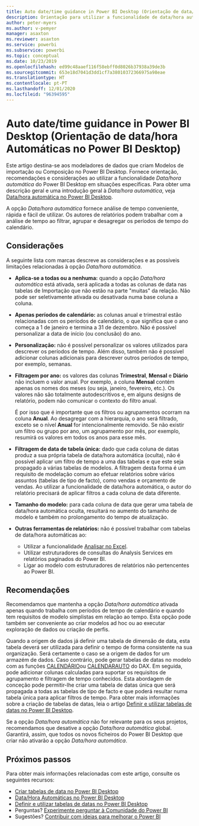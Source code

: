 ```yaml
---
title: Auto date/time guidance in Power BI Desktop (Orientação de data/hora Automáticas no Power BI Desktop)
description: Orientação para utilizar a funcionalidade de data/hora automática no Power BI Desktop.
author: peter-myers
ms.author: v-pemyer
manager: asaxton
ms.reviewer: asaxton
ms.service: powerbi
ms.subservice: powerbi
ms.topic: conceptual
ms.date: 10/23/2019
ms.openlocfilehash: ed99c48aaef116f58ebff0d8026b37938a39de3b
ms.sourcegitcommit: 653e18d7041d3dd1cf7a38010372366975a98eae
ms.translationtype: HT
ms.contentlocale: pt-PT
ms.lasthandoff: 12/01/2020
ms.locfileid: "96394595"
---
```

# <a name="auto-datetime-guidance-in-power-bi-desktop"></a>Auto date/time guidance in Power BI Desktop (Orientação de data/hora Automáticas no Power BI Desktop)

Este artigo destina-se aos modeladores de dados que criam Modelos de importação ou Composição no Power BI Desktop. Fornece orientação, recomendações e considerações ao utilizar a funcionalidade _Data/hora automática_ do Power BI Desktop em situações específicas. Para obter uma descrição geral e uma introdução geral à _Data/hora automática_, veja [Data/hora automática no Power BI Desktop](../transform-model/desktop-auto-date-time.md).

A opção _Data/hora automática_ fornece análise de tempo conveniente, rápida e fácil de utilizar. Os autores de relatórios podem trabalhar com a análise de tempo ao filtrar, agrupar e desagregar os períodos de tempo do calendário.

## <a name="considerations"></a>Considerações

A seguinte lista com marcas descreve as considerações e as possíveis limitações relacionadas à opção _Data/hora automática_.

- **Aplica-se a todas ou a nenhuma:** quando a opção _Data/hora automática_ está ativada, será aplicada a todas as colunas de data nas tabelas de Importação que não estão na parte &quot;muitas&quot; da relação. Não pode ser seletivamente ativada ou desativada numa base coluna a coluna.
- **Apenas períodos de calendário:** as colunas anual e trimestral estão relacionadas com os períodos de calendário, o que significa que o ano começa a 1 de janeiro e termina a 31 de dezembro. Não é possível personalizar a data de início (ou conclusão) do ano.
- **Personalização:** não é possível personalizar os valores utilizados para descrever os períodos de tempo. Além disso, também não é possível adicionar colunas adicionais para descrever outros períodos de tempo, por exemplo, semanas.
- **Filtragem por ano:** os valores das colunas **Trimestral**, **Mensal** e **Diário** não incluem o valor anual. Por exemplo, a coluna **Mensal** contém apenas os nomes dos meses (ou seja, janeiro, fevereiro, etc.). Os valores não são totalmente autodescritivos e, em alguns designs de relatório, podem não comunicar o contexto do filtro anual.

    É por isso que é importante que os filtros ou agrupamentos ocorram na coluna **Anual**. Ao desagregar com a hierarquia, o ano será filtrado, exceto se o nível **Anual** for intencionalmente removido. Se não existir um filtro ou grupo por ano, um agrupamento por mês, por exemplo, resumirá os valores em todos os anos para esse mês.
- **Filtragem de data de tabela única:** dado que cada coluna de datas produz a sua própria tabela de data/hora automática (oculta), não é possível aplicar um filtro de tempo a uma das tabelas e que este seja propagado a várias tabelas de modelos. A filtragem desta forma é um requisito de modelação comum ao efetuar relatórios sobre vários assuntos (tabelas de tipo de facto), como vendas e orçamento de vendas. Ao utilizar a funcionalidade de data/hora automática, o autor do relatório precisará de aplicar filtros a cada coluna de data diferente.
- **Tamanho do modelo:** para cada coluna de data que gerar uma tabela de data/hora automática oculta, resultará no aumento do tamanho de modelo e também no prolongamento do tempo de atualização.
- **Outras ferramentas de relatórios:** não é possível trabalhar com tabelas de data/hora automáticas ao:
  - Utilizar a funcionalidade [Analisar no Excel](../collaborate-share/service-analyze-in-excel.md).
  - Utilizar estruturadores de consultas do Analysis Services em relatórios paginados do Power BI.
  - Ligar ao modelo com estruturadores de relatórios não pertencentes ao Power BI.

## <a name="recommendations"></a>Recomendações

Recomendamos que mantenha a opção _Data/hora automática_ ativada apenas quando trabalha com períodos de tempo de calendário e quando tem requisitos de modelo simplistas em relação ao tempo. Esta opção pode também ser conveniente ao criar modelos ad hoc ou ao executar exploração de dados ou criação de perfis.

Quando a origem de dados já definir uma tabela de dimensão de data, esta tabela deverá ser utilizada para definir o tempo de forma consistente na sua organização. Será certamente o caso se a origem de dados for um armazém de dados. Caso contrário, pode gerar tabelas de datas no modelo com as funções [CALENDÁRIO](/dax/calendar-function-dax)ou [CALENDARAUTO](/dax/calendarauto-function-dax) do DAX. Em seguida, pode adicionar colunas calculadas para suportar os requisitos de agrupamento e filtragem de tempo conhecidos. Esta abordagem de conceção pode permitir-lhe criar uma tabela de datas única que será propagada a todas as tabelas de tipo de facto e que poderá resultar numa tabela única para aplicar filtros de tempo. Para obter mais informações sobre a criação de tabelas de datas, leia o artigo [Definir e utilizar tabelas de datas no Power BI Desktop](../transform-model/desktop-date-tables.md).

Se a opção _Data/hora automática_ não for relevante para os seus projetos, recomendamos que desative a opção _Data/hora automática_ global. Garantirá, assim, que todos os novos ficheiros do Power BI Desktop que criar não ativarão a opção _Data/hora automática_.

## <a name="next-steps"></a>Próximos passos

Para obter mais informações relacionadas com este artigo, consulte os seguintes recursos:

- [Criar tabelas de data no Power BI Desktop](model-date-tables.md)
- [Data/Hora Automáticas no Power BI Desktop](../transform-model/desktop-auto-date-time.md)
- [Definir e utilizar tabelas de datas no Power BI Desktop](../transform-model/desktop-date-tables.md)
- Perguntas? [Experimente perguntar à Comunidade do Power BI](https://community.powerbi.com/)
- Sugestões? [Contribuir com ideias para melhorar o Power BI](https://ideas.powerbi.com/)
